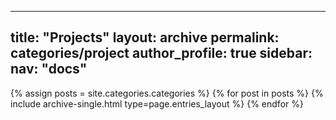  ---
 title: "Projects"
 layout: archive
 permalink: categories/project
 author_profile: true
 sidebar:
   nav: "docs"
 ---

 {% assign posts = site.categories.categories %}
 {% for post in posts %} {% include archive-single.html type=page.entries_layout %} {% endfor %}